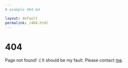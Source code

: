 ```yaml
---
# example 404.md

layout: default
permalink: /404.html
---
```


# 404

Page not found! :(
It should be my fault. Please contact [me](mailto:ssh@ucdavis.edu).